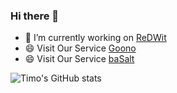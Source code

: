 ### Hi there 👋

<!--
**kingworm/kingworm** is a ✨ _special_ ✨ repository because its `README.md` (this file) appears on your GitHub profile.

Here are some ideas to get you started:

- 🔭 I’m currently working on ...
- 🌱 I’m currently learning ...
- 👯 I’m looking to collaborate on ...
- 🤔 I’m looking for help with ...
- 💬 Ask me about ...
- 📫 How to reach me: ...
- 😄 Pronouns: ...
- ⚡ Fun fact: ...
-->

- 🔭 I’m currently working on [ReDWit](https://redwit.io/) 
- 😄 Visit Our Service [Goono](https://www.goono.so)
- 😄 Visit Our Service [baSalt](https://www.basalt.so)

![Timo's GitHub stats](https://github-readme-stats.vercel.app/api?username=kingworm&count_private=true&show_icons=true&theme=radical)
